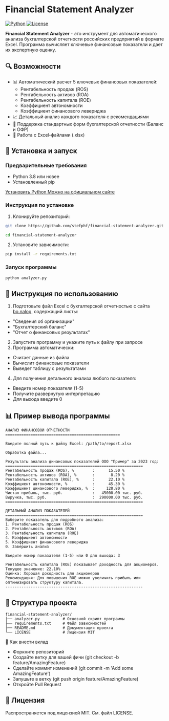 # Financial Statement Analyzer

[![Python](https://img.shields.io/badge/Python-3.8%2B-blue)](https://www.python.org/)
[![License](https://img.shields.io/badge/License-MIT-green)](LICENSE)

**Financial Statement Analyzer** - это инструмент для автоматического анализа бухгалтерской отчетности российских предприятий в формате Excel. Программа вычисляет ключевые финансовые показатели и дает их экспертную оценку.

## 🔍 Возможности

- 📊 Автоматический расчет 5 ключевых финансовых показателей:
  - Рентабельность продаж (ROS)
  - Рентабельность активов (ROA)
  - Рентабельность капитала (ROE)
  - Коэффициент автономности
  - Коэффициент финансового левериджа
- 📈 Детальный анализ каждого показателя с рекомендациями
- 🔎 Поддержка стандартных форм бухгалтерской отчетности (Баланс и ОФР)
- 📁 Работа с Excel-файлами (.xlsx)

## 🚀 Установка и запуск

### Предварительные требования
- Python 3.8 или новее
- Установленный pip

[Установить Python Можно на официальном сайте](https://www.python.org/downloads/ "python.org")

### Инструкция по установке

1. Клонируйте репозиторий:
```bash
git clone https://github.com/stefphf/financial-statement-analyzer.git
```
```bash
cd financial-statement-analyzer
```

2. Установите зависимости:
```bash
pip install -r requirements.txt
```

### Запуск программы
```bash
python analyzer.py
```

## 📖 Инструкция по использованию
1. Подготовьте файл Excel с бухгалтерской отчетностью с сайта [bo.nalog](https://bo.nalog.gov.ru/ "bo.nalog"), содержащий листы:
- "Сведения об организации"
- "Бухгалтерский баланс"
- "Отчет о финансовых результатах"
2. Запустите программу и укажите путь к файлу при запросе
3. Программа автоматически:
- Считает данные из файла
- Вычислит финансовые показатели
- Выведет таблицу с результатами
4. Для получения детального анализа любого показателя:
- Введите номер показателя (1-5)
- Получите развернутую интерпретацию
- Для выхода введите 0

## 📊 Пример вывода программы
```
АНАЛИЗ ФИНАНСОВОЙ ОТЧЕТНОСТИ
==================================================

Введите полный путь к файлу Excel: /path/to/report.xlsx

Обработка файла...

Результаты анализа финансовых показателей ООО "Пример" за 2023 год:
============================================================
Рентабельность продаж (ROS), %        :      15.50 %
Рентабельность активов (ROA), %       :       8.20 %
Рентабельность капитала (ROE), %      :      22.10 %
Коэффициент автономности, %           :      45.30 %
Коэффициент финансового левериджа, %  :     120.80 %
Чистая прибыль, тыс. руб.             :   45000.00 тыс. руб.
Выручка, тыс. руб.                    :  290000.00 тыс. руб.
============================================================

ДЕТАЛЬНЫЙ АНАЛИЗ ПОКАЗАТЕЛЕЙ
============================================================
Выберите показатель для подробного анализа:
1. Рентабельность продаж (ROS)
2. Рентабельность активов (ROA)
3. Рентабельность капитала (ROE)
4. Коэффициент автономности
5. Коэффициент финансового левериджа
0. Завершить анализ

Введите номер показателя (1-5) или 0 для выхода: 3

Рентабельность капитала (ROE) показывает доходность для акционеров.
Текущее значение: 22.10%
Оценка: Хорошая доходность для акционеров
Рекомендация: Для повышения ROE можно увеличить прибыль или оптимизировать структуру капитала.
------------------------------------------------------------
```

## 📂 Структура проекта
```
financial-statement-analyzer/
├── analyzer.py          # Основной скрипт программы
├── requirements.txt     # Файл зависимостей
├── README.md            # Документация проекта
└── LICENSE              # Лицензия MIT
```

🤝 Как внести вклад
- Форкните репозиторий
- Создайте ветку для вашей фичи (git checkout -b feature/AmazingFeature)
- Сделайте коммит изменений (git commit -m 'Add some AmazingFeature')
- Запушьте в ветку (git push origin feature/AmazingFeature)
- Откройте Pull Request

## 📜 Лицензия
Распространяется под лицензией MIT. См. файл LICENSE.
